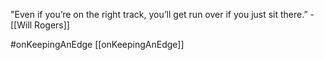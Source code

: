 "Even if you’re on the right track, you’ll get run over if you just sit there.” - [[Will Rogers]] 

#onKeepingAnEdge 
[[onKeepingAnEdge]] 